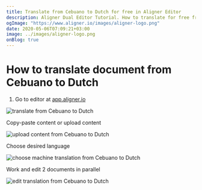 ```yaml
---
title: Translate from Cebuano to Dutch for free in Aligner Editor
description: Aligner Dual Editor Tutorial. How to translate for free from Cebuano to Dutch. Aligner is multilingual document management platform. 
ogImage: "https://www.aligner.io/images/aligner-logo.png"
date: 2020-05-06T07:09:21+03:00
image: ../images/aligner-logo.png
onBlog: true
---
```


# How to translate document from Cebuano to Dutch

1. Go to editor at [app.aligner.io](https://app.aligner.io "Aligner App web page")

![translate from Cebuano to Dutch](../aligner-blank-editor.png "translate from Cebuano to Dutch")

Copy-paste content or upload content

![upload content from Cebuano to Dutch](../aligner-uploaded-document.png "upload content from Cebuano to Dutch")

Choose desired language

![choose machine translation from Cebuano to Dutch](../aligner-language-dropdown.png "choose machine translation from Cebuano to Dutch")

Work and edit 2 documents in parallel

![edit translation from Cebuano to Dutch](../aligner-double-sitded-editor.png "edit translation from Cebuano to Dutch")

